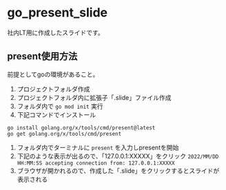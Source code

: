 # go_present_slide

社内LT用に作成したスライドです。

## present使用方法

前提としてgoの環境があること。

1. プロジェクトフォルダ作成
1. プロジェクトフォルダ内に拡張子「.slide」ファイル作成
1. フォルダ内で `go mod init` 実行
1. 下記コマンドでインストール
  ```
  go install golang.org/x/tools/cmd/present@latest
  go get golang.org/x/tools/cmd/present
  ```
1. フォルダ内でターミナルに `present` を入力しpresentを開始
1. 下記のような表示が出るので、「127.0.0.1:XXXXX」をクリック
  `2022/MM/DD HH:MM:SS accepting connection from: 127.0.0.1:XXXXX`
1. ブラウザが開かれるので、作成した「.slide」をクリックするとスライドが表示される
